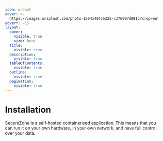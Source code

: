 ```yaml
---
icon: wrench
cover: >-
  https://images.unsplash.com/photo-1504148455328-c376907d081c?crop=entropy&cs=srgb&fm=jpg&ixid=M3wxOTcwMjR8MHwxfHNlYXJjaHw4fHxidWlsZHxlbnwwfHx8fDE3MzE5MzIzNDF8MA&ixlib=rb-4.0.3&q=85
coverY: -15
layout:
  cover:
    visible: true
    size: hero
  title:
    visible: true
  description:
    visible: true
  tableOfContents:
    visible: true
  outline:
    visible: true
  pagination:
    visible: true
---
```


# Installation

SecureZone is a self-hosted containerised application. This means that you can run it on your own hardware, in your own network, and have full control over your data.
